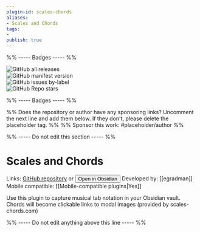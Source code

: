 ```yaml
---
plugin-id: scales-chords
aliases:
- Scales and Chords
tags: 
- 
publish: true
---
```


%% ----- Badges ----- %%

![GitHub all releases](https://img.shields.io/github/downloads/egradman/scales-chords/total?color=573E7A&logo=github&style=for-the-badge)   
![GitHub manifest version](https://img.shields.io/github/manifest-json/v/egradman/scales-chords?color=573E7A&logo=github&style=for-the-badge)   
![GitHub issues by-label](https://img.shields.io/github/issues/egradman/scales-chords/help%20wanted?color=573E7A&logo=github&style=for-the-badge)   
![GitHub Repo stars](https://img.shields.io/github/stars/egradman/scales-chords?color=573E7A&logo=github&style=for-the-badge)

%% ----- Badges ----- %%

%% Does the repository or author have any sponsoring links? Uncomment the next line and add them below. If they don't, please delete the placeholder tag. %%
%% Sponsor this work: #placeholder/author %%

%% ----- Do not edit this section ----- %%

# Scales and Chords

Links: [GitHub repository](https://github.com/egradman/scales-chords) or [<button id=HH>Open in Obsidian</button>](obsidian://goto-plugin?id=scales-chords)
Developed by: [[egradman]]
Mobile compatible: [[Mobile-compatible plugins|Yes]]

Use this plugin to capture musical tab notation in your Obsidian vault.  Chords will become clickable links to modal images (provided by scales-chords.com)

%% ----- Do not edit anything above this line ----- %% 
